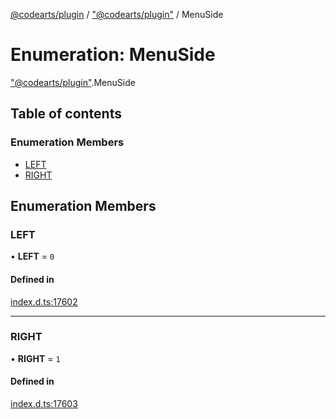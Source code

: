 [@codearts/plugin](../README.md) / ["@codearts/plugin"](../modules/_codearts_plugin_.md) / MenuSide

# Enumeration: MenuSide

["@codearts/plugin"](../modules/_codearts_plugin_.md).MenuSide

## Table of contents

### Enumeration Members

- [LEFT](codearts_plugin_.MenuSide.md#left)
- [RIGHT](codearts_plugin_.MenuSide.md#right)

## Enumeration Members

### LEFT

• **LEFT** = ``0``

#### Defined in

[index.d.ts:17602](https://github.com/huaweicloud/cloudide-plugin-api/blob/03b481c/index.d.ts#L17602)

___

### RIGHT

• **RIGHT** = ``1``

#### Defined in

[index.d.ts:17603](https://github.com/huaweicloud/cloudide-plugin-api/blob/03b481c/index.d.ts#L17603)

